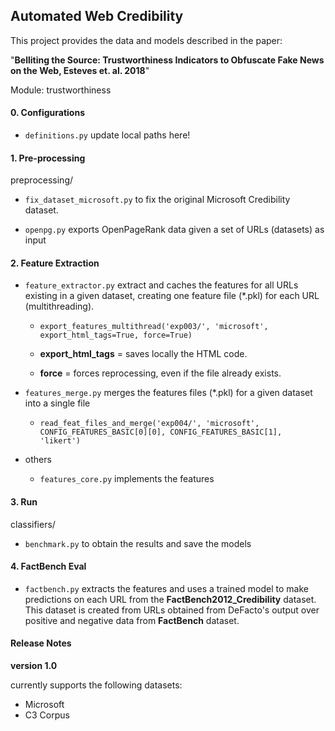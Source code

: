 ## Automated Web Credibility

This project provides the data and models described in the paper:

"**Belliting the Source: Trustworthiness Indicators to Obfuscate Fake News on the Web, Esteves et. al. 2018**"

Module: trustworthiness

#### 0. Configurations

- ``definitions.py`` update local paths here!

#### 1. Pre-processing
preprocessing/

-  ``fix_dataset_microsoft.py`` to fix the original Microsoft Credibility dataset.

- ``openpg.py`` exports OpenPageRank data given a set of URLs (datasets) as input

#### 2. Feature Extraction

- ``feature_extractor.py`` extract and caches the features for all URLs existing in a given dataset, creating one feature file (*.pkl) for each URL (multithreading).
    - ``export_features_multithread('exp003/', 'microsoft', export_html_tags=True, force=True)``

    - **export_html_tags** = saves locally the HTML code.
    - **force** = forces reprocessing, even if the file already exists.

- ``features_merge.py`` merges the features files (*.pkl) for a given dataset into a single file
    - ``read_feat_files_and_merge('exp004/', 'microsoft', CONFIG_FEATURES_BASIC[0][0], CONFIG_FEATURES_BASIC[1], 'likert')``

- others
    - ``features_core.py`` implements the features
#### 3. Run
classifiers/

- ``benchmark.py`` to obtain the results and save the models


#### 4. FactBench Eval

- ``factbench.py`` extracts the features and uses a trained model to make predictions on each URL from the **FactBench2012_Credibility** dataset. This dataset is created from URLs obtained from DeFacto's output over positive and negative data from **FactBench** dataset.


#### Release Notes

**version 1.0**

currently supports the following datasets:
- Microsoft
- C3 Corpus